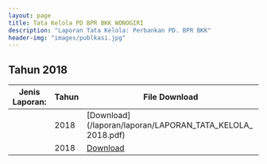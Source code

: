 ```yaml
---
layout: page
title: Tata Kelola PD BPR BKK WONOGIRI
description: "Laporan Tata Kelola: Perbankan PD. BPR BKK"
header-img: "images/publkasi.jpg"
---
```

## Tahun 2018

| Jenis Laporan:                            | Tahun | File Download |
------------------------------------------- | ------- | ------------- |
                                			| 2018				| [Download](/laporan/laporan/LAPORAN_TATA_KELOLA_ 2018.pdf)
                                            | 2018				| [Download](/laporan/laporan//SELF_ASSESSMENT_2018.pdf)

